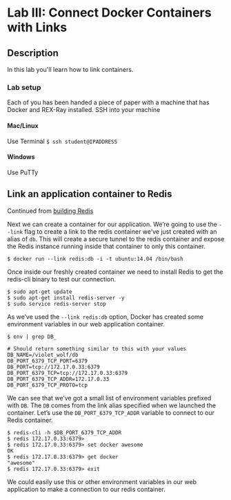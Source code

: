 Lab III: Connect Docker Containers with Links
===============================

## Description

In this lab you'll learn how to link containers.

### Lab setup

Each of you has been handed a piece of paper with a machine that has Docker and REX-Ray installed. SSH into your machine

#### Mac/Linux
Use Terminal
`$ ssh student@IPADDRESS`

#### Windows
Use PuTTy

## Link an application container to Redis

Continued from [building Redis](https://docs.docker.com/examples/running_redis_service/)

Next we can create a container for our application. We’re going to use the `--link` flag to create a link to the redis container we’ve just created with an alias of `db`. This will create a secure tunnel to the redis container and expose the Redis instance running inside that container to only this container.

`$ docker run --link redis:db -i -t ubuntu:14.04 /bin/bash`

Once inside our freshly created container we need to install Redis to get the redis-cli binary to test our connection.

```
$ sudo apt-get update
$ sudo apt-get install redis-server -y
$ sudo service redis-server stop
```

As we’ve used the `--link redis:db` option, Docker has created some environment variables in our web application container.
```
$ env | grep DB_

# Should return something similar to this with your values
DB_NAME=/violet_wolf/db
DB_PORT_6379_TCP_PORT=6379
DB_PORT=tcp://172.17.0.33:6379
DB_PORT_6379_TCP=tcp://172.17.0.33:6379
DB_PORT_6379_TCP_ADDR=172.17.0.33
DB_PORT_6379_TCP_PROTO=tcp
```

We can see that we’ve got a small list of environment variables prefixed with `DB`. The `DB` comes from the link alias specified when we launched the container. Let’s use the `DB_PORT_6379_TCP_ADDR` variable to connect to our Redis container.
```
$ redis-cli -h $DB_PORT_6379_TCP_ADDR
$ redis 172.17.0.33:6379>
$ redis 172.17.0.33:6379> set docker awesome
OK
$ redis 172.17.0.33:6379> get docker
"awesome"
$ redis 172.17.0.33:6379> exit
```
We could easily use this or other environment variables in our web application to make a connection to our redis container.
